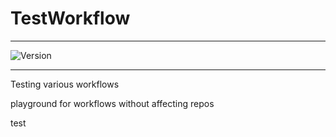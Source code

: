 # TestWorkflow

---


![Version](https://img.shields.io/badge/Version-2.0.59-brightgreen)


---

Testing various workflows

playground for workflows without affecting repos



test
